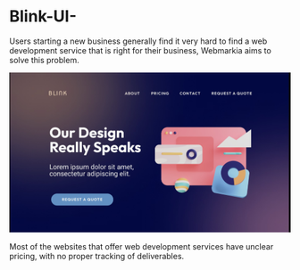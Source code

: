 # Blink-UI-

Users starting a new business generally find it very hard to find a web
development service that is right for their business, Webmarkia aims to solve
this problem.

![image](https://github.com/Amar985/Blink-UI-/blob/main/preview.jpg)

Most of the websites that offer web development services have unclear
pricing, with no proper tracking of deliverables.
